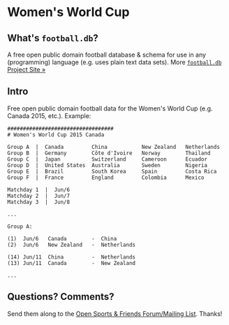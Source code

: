 # Women's World Cup

## What's `football.db`?

A free open public domain football database & schema
for use in any (programming) language (e.g. uses plain text data sets).
More [`football.db` Project Site »](http://openfootball.github.io)

## Intro

Free open public domain football data for the Women's World Cup (e.g. Canada 2015, etc.).
Example:

~~~
##################################
# Women's World Cup 2015 Canada

Group A  |  Canada         China           New Zealand   Netherlands  
Group B  |  Germany        Côte d'Ivoire   Norway        Thailand
Group C  |  Japan          Switzerland     Cameroon      Ecuador
Group D  |  United States  Australia       Sweden        Nigeria
Group E  |  Brazil         South Korea     Spain         Costa Rica
Group F  |  France         England         Colombia      Mexico

Matchday 1  |  Jun/6
Matchday 2  |  Jun/7
Matchday 3  |  Jun/8

...

Group A:

(1)  Jun/6   Canada        -  China
(2)  Jun/6   New Zealand   -  Netherlands

(14) Jun/11  China         -  Netherlands
(13) Jun/11  Canada        -  New Zealand

...
~~~


## Questions? Comments?

Send them along to the
[Open Sports & Friends Forum/Mailing List](http://groups.google.com/group/opensport).
Thanks!
